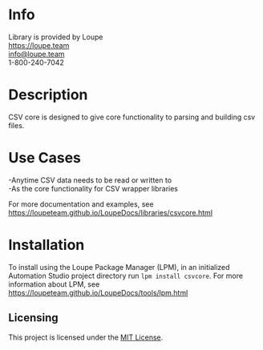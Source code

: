 # Info
Library is provided by Loupe  
https://loupe.team  
info@loupe.team  
1-800-240-7042  

# Description
CSV core is designed to give core functionality to parsing and building csv files.

# Use Cases
-Anytime CSV data needs to be read or written to  
-As the core functionality for CSV wrapper libraries  

For more documentation and examples, see https://loupeteam.github.io/LoupeDocs/libraries/csvcore.html

# Installation
To install using the Loupe Package Manager (LPM), in an initialized Automation Studio project directory run `lpm install csvcore`. For more information about LPM, see https://loupeteam.github.io/LoupeDocs/tools/lpm.html

## Licensing

This project is licensed under the [MIT License](LICENSE.md).